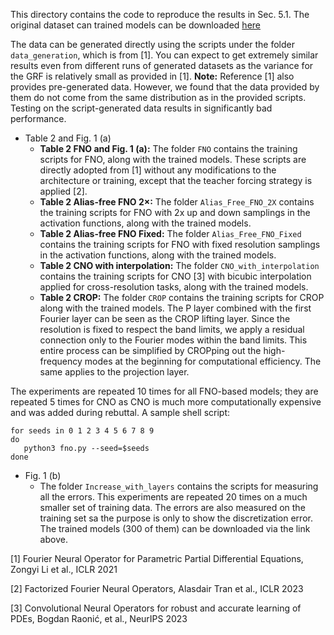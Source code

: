 This directory contains the code to reproduce the results in Sec. 5.1. The original dataset can trained models can be downloaded [here](https://drive.google.com/drive/folders/1OK3VNzrAKS6vEqwo69UMdOc_DAtnRpMl?usp=sharing)

The data can be generated directly using the scripts under the folder `data_generation`, which is from [1]. You can expect to get extremely similar results even from different runs of generated datasets as the variance for the GRF is relatively small as provided in [1].
**Note:** Reference [1] also provides pre-generated data. However, we found that the data provided by them do not come from the same distribution as in the provided scripts. Testing on the script-generated data results in significantly bad performance.

- Table 2 and Fig. 1 (a)
	-  **Table 2 FNO and Fig. 1 (a):** The folder `FNO` contains the training scripts for FNO, along with the trained models. These scripts are directly adopted from [1] without any modifications to the architecture or training, except that the teacher forcing strategy is applied [2].
	- **Table 2 Alias-free FNO 2×:** The folder `Alias_Free_FNO_2X` contains the training scripts for FNO with 2x up and down samplings in the activation functions, along with the trained models.
	- **Table 2 Alias-free FNO Fixed:** The folder `Alias_Free_FNO_Fixed` contains the training scripts for FNO with fixed resolution samplings in the activation functions, along with the trained models.
	- **Table 2 CNO with interpolation:** The folder `CNO_with_interpolation` contains the training scripts for CNO [3] with bicubic interpolation applied for cross-resolution tasks, along with the trained models.
	- **Table 2 CROP:** The folder `CROP` contains the training scripts for CROP along with the trained models. The P layer combined with the first Fourier layer can be seen as the CROP lifting layer. Since the resolution is fixed to respect the band limits, we apply a residual connection only to the Fourier modes within the band limits. This entire process can be simplified by CROPping out the high-frequency modes at the beginning for computational efficiency. The same applies to the projection layer.

The experiments are repeated 10 times for all FNO-based models; they are repeated 5 times for CNO as CNO is much more computationally expensive and was added during rebuttal. A sample shell script:
 ```
for seeds in 0 1 2 3 4 5 6 7 8 9
do
    python3 fno.py --seed=$seeds
done
``` 

- Fig. 1 (b)
	- The folder `Increase_with_layers` contains the scripts for measuring all the errors. This experiments are repeated 20 times on a much smaller set of training data. The errors are also measured on the training set sa the purpose is only to show the discretization error. The trained models (300 of them) can be downloaded via the link above. 



[1] Fourier Neural Operator for Parametric Partial Differential Equations, Zongyi Li et al., ICLR 2021

[2] Factorized Fourier Neural Operators, Alasdair Tran et al., ICLR 2023

[3] Convolutional Neural Operators for robust and accurate learning of PDEs, Bogdan Raonić, et al., NeurIPS 2023